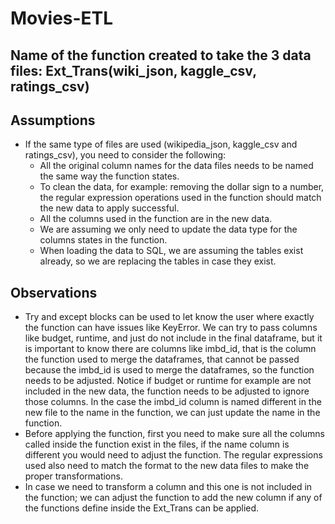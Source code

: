 # Movies-ETL
## Name of the function created to take the 3 data files: Ext_Trans(wiki_json, kaggle_csv, ratings_csv)
## Assumptions
- If the same type of files are used (wikipedia_json, kaggle_csv and ratings_csv), you need to consider the following:
	- All the original column names for the data files needs to be named the same way the function states.
	- To clean the data, for example: removing the dollar sign to a number, the regular expression operations used in the function should match the new data to apply successful.
	- All the columns used in the function are in the new data.
	- We are assuming we only need to update the data type for the columns states in the function.
	- When loading the data to SQL, we are assuming the tables exist already, so we are replacing the tables in case they exist.


## Observations
- Try and except blocks can be used to let know the user where exactly the function can have issues like KeyError.  We can try to pass columns like budget, runtime, and just do not include in the final dataframe, but it is important to know there are columns like imbd_id, that is the column the function used to merge the dataframes, that cannot be passed because the imbd_id is used to merge the dataframes, so the function needs to be adjusted.  Notice if budget or runtime for example are not included in the new data, the function needs to be adjusted to ignore those columns.  In the case the imbd_id column is named different in the new file to the name in the function, we can just update the name in the function.
- Before applying the function, first you need to make sure all the columns called inside the function exist in the files, if the name column is different you would need to adjust the function.  The regular expressions used also need to match the format to the new data files to make the proper transformations.
- In case we need to transform a column and this one is not included in the function; we can adjust the function to add the new column if any of the functions define inside the Ext_Trans can be applied.
